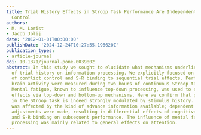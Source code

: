 ```yaml
---
title: Trial History Effects in Stroop Task Performance Are Independent of Top-down
  Control
authors:
- M. M. Lorist
- Jacob Jolij
date: '2012-01-01T00:00:00'
publishDate: '2024-12-24T10:27:55.196620Z'
publication_types:
- article-journal
doi: 10.1371/journal.pone.0039802
abstract: In this study we sought to elucidate what mechanisms underlie the effects
  of trial history on information processing. We explicitly focused on the contribution
  of conflict control and S-R binding to sequential trial effects. Performance and
  brain activity were measured during two hours of continuous Stroop task performance.
  Mental fatigue, known to influence top-down processing, was used to elucidate separate
  effects via top-down and bottom-up mechanisms. Here we confirm that performance
  in the Stroop task is indeed strongly modulated by stimulus history. Performance
  was affected by the kind of advance information available; dependent on this information
  adjustments were made, resulting in differential effects of cognitive conflict,
  and S-R binding on subsequent performance. The influence of mental fatigue on information
  processing was mainly related to general effects on attention.
---
```

